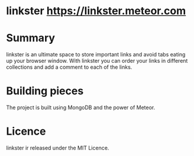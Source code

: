 # linkster https://linkster.meteor.com

# Summary
linkster is an ultimate space to store important links and avoid tabs eating up your browser window. 
With linkster you can order your links in different collections and add a comment to each of the links.

# Building pieces
The project is built using MongoDB and the power of Meteor.

# Licence
linkster ir released under the MIT Licence.
